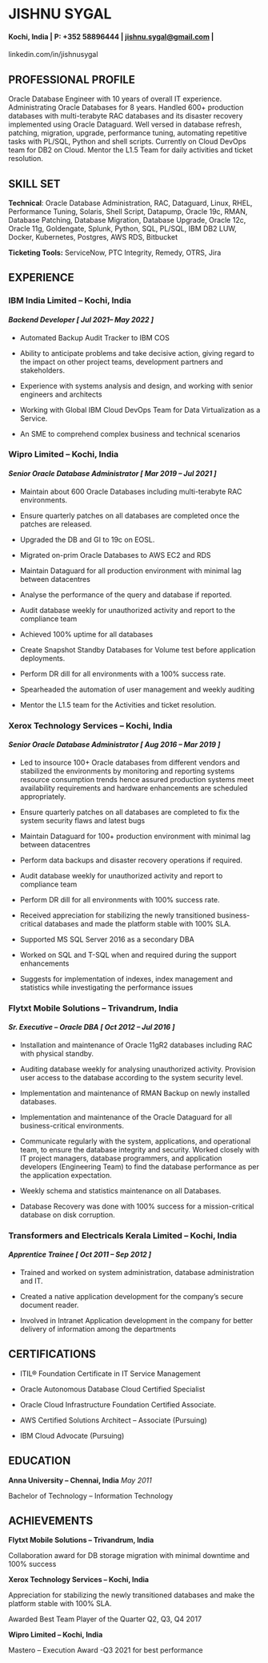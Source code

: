 # **JISHNU SYGAL**

#### Kochi, India \| P: +352 58896444 \| jishnu.sygal@gmail.com \|
linkedin.com/in/jishnusygal

## **PROFESSIONAL PROFILE**

Oracle Database Engineer with 10 years of overall IT experience.
Administrating Oracle Databases for 8 years. Handled 600+ production
databases with multi-terabyte RAC databases and its disaster recovery
implemented using Oracle Dataguard. Well versed in database refresh,
patching, migration, upgrade, performance tuning, automating repetitive
tasks with PL/SQL, Python and shell scripts. Currently on Cloud DevOps
team for DB2 on Cloud. Mentor the L1.5 Team for daily activities and
ticket resolution.

## **SKILL SET**

**Technical**: Oracle Database Administration, RAC, Dataguard, Linux,
RHEL, Performance Tuning, Solaris, Shell Script, Datapump, Oracle 19c,
RMAN, Database Patching, Database Migration, Database Upgrade, Oracle
12c, Oracle 11g, Goldengate, Splunk, Python, SQL, PL/SQL, IBM DB2 LUW,
Docker, Kubernetes, Postgres, AWS RDS, Bitbucket

**Ticketing Tools:** ServiceNow, PTC Integrity, Remedy, OTRS, Jira

## **EXPERIENCE**

### **IBM India Limited – Kochi, India**

#### *Backend Developer* *[ Jul 2021– May 2022 ]*

-   Automated Backup Audit Tracker to IBM COS

-   Ability to anticipate problems and take decisive action, giving
    regard to the impact on other project teams, development partners
    and stakeholders.

-   Experience with systems analysis and design, and working with senior
    engineers and architects

-   Working with Global IBM Cloud DevOps Team for Data Virtualization as
    a Service.

-   An SME to comprehend complex business and technical scenarios

### **Wipro Limited – Kochi, India**

#### *Senior Oracle Database Administrator* *[ Mar 2019 – Jul 2021 ]*

-   Maintain about 600 Oracle Databases including multi-terabyte RAC environments.

-   Ensure quarterly patches on all databases are completed once the
    patches are released.

-   Upgraded the DB and GI to 19c on EOSL.

-   Migrated on-prim Oracle Databases to AWS EC2 and RDS

-   Maintain Dataguard for all production environment with minimal lag
    between datacentres

-   Analyse the performance of the query and database if reported.

-   Audit database weekly for unauthorized activity and report to the
    compliance team

-   Achieved 100% uptime for all databases

-   Create Snapshot Standby Databases for Volume test before application deployments.

-   Perform DR dill for all environments with a 100% success rate.

-   Spearheaded the automation of user management and weekly auditing

-   Mentor the L1.5 team for the Activities and ticket resolution.

### **Xerox Technology Services – Kochi, India**

#### *Senior Oracle Database Administrator* *[ Aug 2016 – Mar 2019 ]*

-   Led to insource 100+ Oracle databases from different vendors and
    stabilized the environments by monitoring and reporting systems
    resource consumption trends hence assured production systems meet
    availability requirements and hardware enhancements are scheduled
    appropriately.

-   Ensure quarterly patches on all databases are completed to fix the
    system security flaws and latest bugs

-   Maintain Dataguard for 100+ production environment with minimal lag
    between datacentres

-   Perform data backups and disaster recovery operations if required.

-   Audit database weekly for unauthorized activity and report to
    compliance team

-   Perform DR dill for all environments with 100% success rate.

-   Received appreciation for stabilizing the newly transitioned business-critical databases and made the platform stable with 100% SLA.

-   Supported MS SQL Server 2016 as a secondary DBA

-   Worked on SQL and T-SQL when and required during the support enhancements

-   Suggests for implementation of indexes, index management and statistics while investigating the performance issues

### **Flytxt Mobile Solutions – Trivandrum, India**

#### *Sr. Executive – Oracle DBA* *[ Oct 2012 – Jul 2016 ]*

-   Installation and maintenance of Oracle 11gR2 databases including RAC
    with physical standby.

-   Auditing database weekly for analysing unauthorized activity.
    Provision user access to the database according to the system
    security level.

-   Implementation and maintenance of RMAN Backup on newly installed
    databases.

-   Implementation and maintenance of the Oracle Dataguard for all
    business-critical environments.

-   Communicate regularly with the system, applications, and operational
    team, to ensure the database integrity and security. Worked closely
    with IT project managers, database programmers, and application
    developers (Engineering Team) to find the database performance as
    per the application expectation.

-   Weekly schema and statistics maintenance on all Databases.

-   Database Recovery was done with 100% success for a mission-critical
    database on disk corruption.

### **Transformers and Electricals Kerala Limited – Kochi, India**

#### *Apprentice Trainee* *[ Oct 2011 – Sep 2012 ]*

-   Trained and worked on system administration, database administration and IT.

-   Created a native application development for the company’s secure document reader.

-   Involved in Intranet Application development in the company for better delivery of information among the departments

## **CERTIFICATIONS**

-   ITIL® Foundation Certificate in IT Service Management

-   Oracle Autonomous Database Cloud Certified Specialist

-   Oracle Cloud Infrastructure Foundation Certified Associate.

-   AWS Certified Solutions Architect – Associate (Pursuing)

-   IBM Cloud Advocate (Pursuing)

## **EDUCATION**

 **Anna University – Chennai, India** *May 2011*

Bachelor of Technology – Information Technology

## **ACHIEVEMENTS**

**Flytxt Mobile Solutions – Trivandrum, India**

Collaboration award for DB storage migration with minimal downtime and
100% success

**Xerox Technology Services – Kochi, India**

Appreciation for stabilizing the newly transitioned databases and make
the platform stable with 100% SLA.

Awarded Best Team Player of the Quarter Q2, Q3, Q4 2017

**Wipro Limited – Kochi, India**

Mastero – Execution Award -Q3 2021 for best performance
